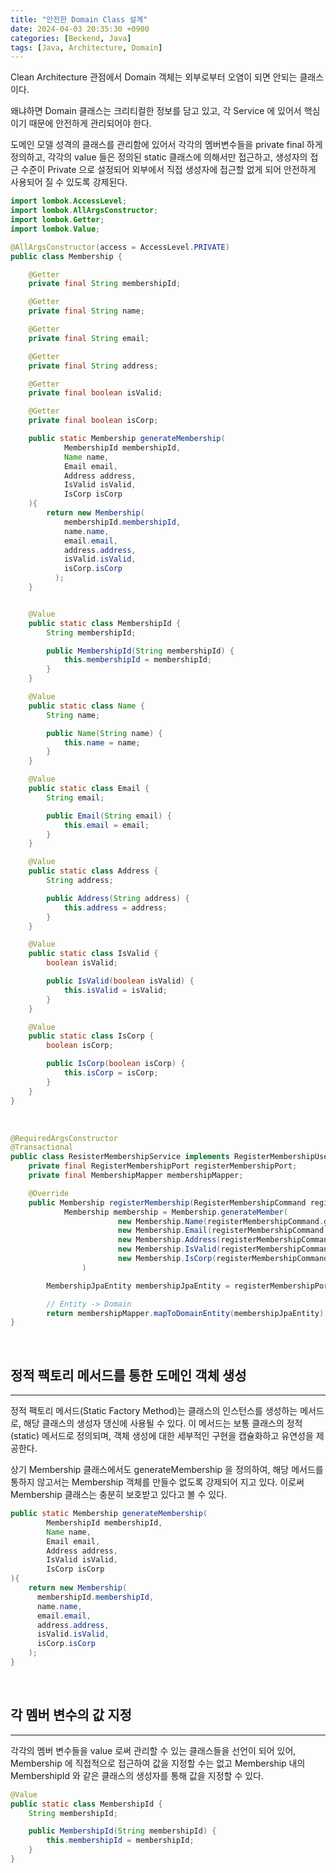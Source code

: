 ```yaml
---
title: "안전한 Domain Class 설계"
date: 2024-04-03 20:35:30 +0900
categories: [Beckend, Java]
tags: [Java, Architecture, Domain]
---
```


Clean Architecture 관점에서 Domain 객체는 외부로부터 오염이 되면 안되는 클래스이다.

왜냐하면 Domain 클래스는 크리티컬한 정보를 담고 있고, 각 Service 에 있어서 핵심이기 때문에 안전하게 관리되어야 한다.

도메인 모델 성격의 클래스를 관리함에 있어서 각각의 멤버변수들을 private final 하게 정의하고, 각각의 value 들은 정의된 static 클래스에 의해서만 접근하고, 생성자의 접근 수준이 Private 으로 설정되어 외부에서 직접 생성자에 접근할 없게 되어 안전하게 사용되어 질 수 있도록 강제된다.

```java
import lombok.AccessLevel;
import lombok.AllArgsConstructor;
import lombok.Getter;
import lombok.Value;

@AllArgsConstructor(access = AccessLevel.PRIVATE)
public class Membership {

    @Getter
    private final String membershipId;

    @Getter
    private final String name;

    @Getter
    private final String email;

    @Getter
    private final String address;

    @Getter
    private final boolean isValid;

    @Getter
    private final boolean isCorp;

    public static Membership generateMembership(
            MembershipId membershipId,
            Name name,
            Email email,
            Address address,
            IsValid isValid,
            IsCorp isCorp
    ){
        return new Membership(
	        membershipId.membershipId,
	        name.name,
	        email.email,
	        address.address,
	        isValid.isValid,
	        isCorp.isCorp
	      );
    }


    @Value
    public static class MembershipId {
        String membershipId;

        public MembershipId(String membershipId) {
            this.membershipId = membershipId;
        }
    }

    @Value
    public static class Name {
        String name;

        public Name(String name) {
            this.name = name;
        }
    }

    @Value
    public static class Email {
        String email;

        public Email(String email) {
            this.email = email;
        }
    }

    @Value
    public static class Address {
        String address;

        public Address(String address) {
            this.address = address;
        }
    }

    @Value
    public static class IsValid {
        boolean isValid;

        public IsValid(boolean isValid) {
            this.isValid = isValid;
        }
    }

    @Value
    public static class IsCorp {
        boolean isCorp;

        public IsCorp(boolean isCorp) {
            this.isCorp = isCorp;
        }
    }
}
```

<br />

```java
@RequiredArgsConstructor
@Transactional
public class ResisterMembershipService implements RegisterMembershipUseCase {
    private final RegisterMembershipPort registerMembershipPort;
    private final MembershipMapper membershipMapper;

    @Override
    public Membership registerMembership(RegisterMembershipCommand registerMembershipCommand) {
		    Membership membership = Membership.generateMember(
						new Membership.Name(registerMembershipCommand.getName()),
						new Membership.Email(registerMembershipCommand.getEmail()),
						new Membership.Address(registerMembershipCommand.getAddress()),
						new Membership.IsValid(registerMembershipCommand.isValid()),
						new Membership.IsCorp(registerMembershipCommand.isCorp())
				)

        MembershipJpaEntity membershipJpaEntity = registerMembershipPort.createMembership(membership);

        // Entity -> Domain
        return membershipMapper.mapToDomainEntity(membershipJpaEntity);
}
```

<br />

## 정적 팩토리 메서드를 통한 도메인 객체 생성

---

정적 팩토리 메서드(Static Factory Method)는 클래스의 인스턴스를 생성하는 메서드로, 해당 클래스의 생성자 댕신에 사용될 수 있다. 이 메서드는 보통 클래스의 정적(static) 메서드로 정의되며, 객체 생성에 대한 세부적인 구현을 캡슐화하고 유연성을 제공한다.

상기 Membership 클래스에서도 generateMembership 을 정의하여, 해당 메서드를 통하지 않고서는 Membership 객체를 만들수 없도록 강제되어 지고 있다. 이로써 Membership 클래스는 충분히 보호받고 있다고 볼 수 있다.

```java
public static Membership generateMembership(
        MembershipId membershipId,
        Name name,
        Email email,
        Address address,
        IsValid isValid,
        IsCorp isCorp
){
    return new Membership(
      membershipId.membershipId,
      name.name,
      email.email,
      address.address,
      isValid.isValid,
      isCorp.isCorp
    );
}
```

<br />

## 각 멤버 변수의 값 지정

---

각각의 멤버 변수들을 value 로써 관리할 수 있는 클래스들을 선언이 되어 있어, Membership 에 직접적으로 접근하여 값을 지정할 수는 없고 Membership 내의 MembershipId 와 같은 클래스의 생성자를 통해 값을 지정할 수 있다.

```java
@Value
public static class MembershipId {
    String membershipId;

    public MembershipId(String membershipId) {
        this.membershipId = membershipId;
    }
}
```
